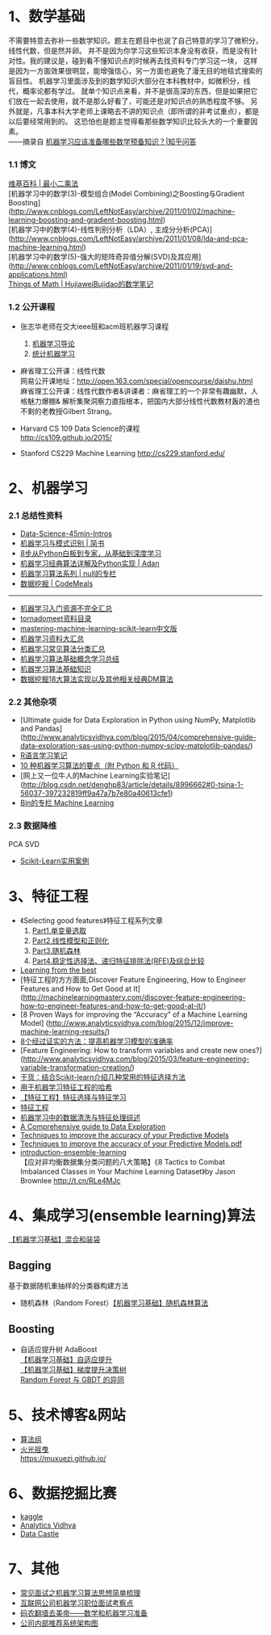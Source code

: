 # 1、数学基础

   不需要特意去弥补一些数学知识。题主在题目中也说了自己特意的学习了微积分，线性代数，但是然并卵。
并不是因为你学习这些知识本身没有收获，而是没有针对性。我的建议是，碰到看不懂知识点的时候再去找资料专门学习这一块，
这样是因为一方面效果很明显，能增强信心，另一方面也避免了漫无目的地毯式搜索的盲目性。
机器学习里面涉及到的数学知识大部分在本科教材中，如微积分，线代，概率论都有学过。
就单个知识点来看，并不是很高深的东西，但是如果把它们放在一起去使用，就不是那么好看了，可能还是对知识点的熟悉程度不够。
另外就是，凡事本科大学老师上课略去不讲的知识点（即所谓的非考试重点），都是以后要经常用到的。
这恐怕也是题主觉得看那些数学知识比较头大的一个重要因素。  
——摘录自 [机器学习应该准备哪些数学预备知识？|知乎问答](https://www.zhihu.com/question/36324957/answer/67094190)  

### 1.1 博文
[维基百科 | 最小二乘法](https://zh.wikipedia.org/zh-cn/%E6%9C%80%E5%B0%8F%E4%BA%8C%E4%B9%98%E6%B3%95)  
[机器学习中的数学(3)-模型组合(Model Combining)之Boosting与Gradient Boosting]
(http://www.cnblogs.com/LeftNotEasy/archive/2011/01/02/machine-learning-boosting-and-gradient-boosting.html)  
[机器学习中的数学(4)-线性判别分析（LDA）, 主成分分析(PCA)]
(http://www.cnblogs.com/LeftNotEasy/archive/2011/01/08/lda-and-pca-machine-learning.html)   
[机器学习中的数学(5)-强大的矩阵奇异值分解(SVD)及其应用]
(http://www.cnblogs.com/LeftNotEasy/archive/2011/01/19/svd-and-applications.html)  
[Things of Math | HujiaweiBujidao的数学笔记](http://hujiaweibujidao.github.io/blog/2015/12/30/Things-of-Math/)  

### 1.2 公开课程
* 张志华老师在交大ieee班和acm班机器学习课程  
    1. [机器学习导论](http://ocw.sjtu.edu.cn/G2S/OCW/cn/CourseDetails.htm?Id=397)  
    2. [统计机器学习](http://ocw.sjtu.edu.cn/G2S/OCW/cn/CourseDetails.htm?Id=398)  

* 麻省理工公开课：线性代数  
网易公开课地址：<http://open.163.com/special/opencourse/daishu.html>  
麻省理工公开课：线性代数作者&讲课者：麻省理工的一个非常有趣幽默，人格魅力爆棚&
解析集聚洞察力直指根本，把国内大部分线性代数教材轰的渣也不剩的老教授Gilbert Strang。

* Harvard CS 109 Data Science的课程  
<http://cs109.github.io/2015/>

* Stanford CS229 Machine Learning
<http://cs229.stanford.edu/>


# 2、机器学习
### 2.1 总结性资料 
* [Data-Science-45min-Intros](https://github.com/DrSkippy/Data-Science-45min-Intros)
* [机器学习与模式识别 | 简书](http://www.jianshu.com/collection/1395428608b4)  
* [8步从Python白板到专家，从基础到深度学习](http://dataunion.org/15057.html)  
* [机器学习经典算法详解及Python实现 | Adan](http://blog.csdn.net/suipingsp/article/category/2749113)   
* [机器学习算法系列 | null的专栏](http://blog.csdn.net/google19890102/article/details/39781573)  
* [数据挖掘 | CodeMeals](http://www.cnblogs.com/fengfenggirl/tag/%E6%95%B0%E6%8D%AE%E6%8C%96%E6%8E%98/)
********* 

* [机器学习入门资源不完全汇总](http://ml.memect.com/article/machine-learning-guide.html)
* [tornadomeet资料目录](http://www.cnblogs.com/tornadomeet/archive/2012/05/24/2515980.html)  
* [mastering-machine-learning-scikit-learn中文版](https://muxuezi.github.io/posts/0-perface.html) 
* [机器学习资料大汇总](http://www.kuqin.com/shuoit/20150923/348242.html)  
* [机器学习常见算法分类汇总](http://blog.jobbole.com/77620/)  
* [机器学习算法基础概念学习总结](http://blog.jobbole.com/74716/)  
* [机器学习算法基础知识](http://www.36dsj.com/archives/8911)  
* [数据挖掘18大算法实现以及其他相关经典DM算法](https://github.com/linyiqun/DataMiningAlgorithm)

### 2.2 其他杂项
* [Ultimate guide for Data Exploration in Python using NumPy, Matplotlib and Pandas]
(http://www.analyticsvidhya.com/blog/2015/04/comprehensive-guide-data-exploration-sas-using-python-numpy-scipy-matplotlib-pandas/)
* [R语言学习笔记 ](http://blog.csdn.net/jack237/article/details/8210598)
* [10 种机器学习算法的要点（附 Python 和 R 代码）](http://blog.jobbole.com/92021/)  
* [网上又一位牛人的Machine Learning实验笔记]
(http://blog.csdn.net/denghp83/article/details/8996662#0-tsina-1-56037-397232819ff9a47a7b7e80a40613cfe1)
* [Bin的专栏  Machine Learning](http://www.cnblogs.com/xbinworld/tag/Machine%20Learning/)

### 2.3 数据降维
PCA
SVD
* [Scikit-Learn实用案例](http://muxuezi.github.io/posts/1-premodel-workflow.html)

# 3、特征工程 
* 《Selecting good features》特征工程系列文章  
    1. [Part1.单变量选取](http://blog.datadive.net/selecting-good-features-part-i-univariate-selection/)  
    2. [Part2.线性模型和正则化](http://blog.datadive.net/selecting-good-features-part-ii-linear-models-and-regularization/)   
    3. [Part3.随机森林](http://blog.datadive.net/selecting-good-features-part-iii-random-forests/)    
    4. [Part4.稳定性选择法、递归特征排除法(RFE)及综合比较](http://blog.datadive.net/selecting-good-features-part-iv-stability-selection-rfe-and-everything-side-by-side/)     
* [Learning from the best](http://blog.kaggle.com/2014/08/01/learning-from-the-best/)  
* [特征工程的方方面面,Discover Feature Engineering, How to Engineer Features and How to Get Good at It]
  (http://machinelearningmastery.com/discover-feature-engineering-how-to-engineer-features-and-how-to-get-good-at-it/)  
* [8 Proven Ways for improving the “Accuracy” of a Machine Learning Model]
(http://www.analyticsvidhya.com/blog/2015/12/improve-machine-learning-results/)  
* [8个经过证实的方法：提高机器学习模型的准确率](http://www.jianshu.com/p/2a7e201d28c2)  
* [Feature Engineering: How to transform variables and create new ones?]
(http://www.analyticsvidhya.com/blog/2015/03/feature-engineering-variable-transformation-creation/)   
* [干货：结合Scikit-learn介绍几种常用的特征选择方法](http://dataunion.org/14072.html)  
* [用于机器学习特征工程的哈希](http://www.diku.dk/summer-school-2014/course-material/john-langford/hashing_copenhage_2014.pdf)
* [【特征工程】特征选择与特征学习](http://www.jianshu.com/p/ab697790090f)  
* [特征工程](http://www.jianshu.com/p/b2cc338ce9e5)  
* [机器学习中的数据清洗与特征处理综述](http://tech.meituan.com/machinelearning-data-feature-process.html)  
* [A Comprehensive guide to Data Exploration](http://www.analyticsvidhya.com/blog/2016/01/guide-data-exploration/)
* [Techniques to improve the accuracy of your Predictive Models](http://pan.baidu.com/s/1mgKPzo0)
* [Techniques to improve the accuracy of your Predictive Models.pdf](http://pan.baidu.com/s/1eQCokPs)
* [introduction-ensemble-learning](http://www.analyticsvidhya.com/blog/2015/08/introduction-ensemble-learning/)  
【应对非均衡数据集分类问题的八大策略】《8 Tactics to Combat Imbalanced Classes in Your Machine Learning Dataset》by Jason Brownlee http://t.cn/RLe4MJc

# 4、集成学习(ensemble learning)算法
[【机器学习基础】混合和装袋](http://www.jianshu.com/p/037e1bad9fa8)  
## Bagging
基于数据随机重抽样的分类器构建方法

   * 随机森林（Random Forest）[【机器学习基础】随机森林算法](http://www.jianshu.com/p/667c9ea6cf96)

## Boosting

   * 自适应提升树 AdaBoost  
     [【机器学习基础】自适应提升](http://www.jianshu.com/p/2d5db988662a)   
     [【机器学习基础】梯度提升决策树](http://www.jianshu.com/p/819a21e1e8ef)  
[Random Forest 与 GBDT 的异同](http://blog.csdn.net/wh137795233/article/details/47750151)

# 5、技术博客&网站
* [算法组](http://suanfazu.com/)  
* [火光摇曳](http://www.flickering.cn/)  
https://muxuezi.github.io/

# 6、数据挖掘比赛
* [kaggle](https://www.kaggle.com/)
* [Analytics Vidhya](http://datahack.analyticsvidhya.com/)
* [Data Castle](http://pkbigdata.com/)

# 7、其他
* [常见面试之机器学习算法思想简单梳理](http://www.cnblogs.com/tornadomeet/p/3395593.html)
* [互联网公司机器学习职位面试考察点](https://www.zhihu.com/question/25565713/answer/31981961)
* [码农翻墙去美帝——数学和机器学习准备](http://blog.sina.com.cn/s/blog_687bf5050102vawn.html)
* [公司内部推荐系统架构图](https://www.processon.com/view/link/552e1789e4b0193bc0401a86)
